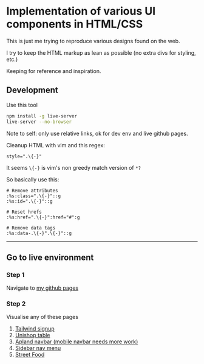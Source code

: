 # Implementation of various UI components in HTML/CSS

This is just me trying to reproduce various designs found on the web.

I try to keep the HTML markup as lean as possible (no extra
 divs for styling, etc.)

Keeping for reference and inspiration.

## Development

Use this tool

```bash
npm install -g live-server
live-server --no-browser
```

Note to self: only use relative links, ok for dev env and live github
 pages.

Cleanup HTML with vim and this regex:

```vim
style=".\{-}"
```

It seems `\{-}` is vim's non greedy match version of `*?`

So basically use this:

```vim
# Remove attributes
:%s:class=".\{-}"::g
:%s:id=".\{-}"::g

# Reset hrefs
:%s:href=".\{-}":href="#":g

# Remove data tags
:%s:data-.\{-}".\{-}"::g
```

---

## Go to live environment

### Step 1

Navigate to [my github pages](https://benjamin-thomas.github.io/ui-designs/)

### Step 2

Visualise any of these pages

1. [Tailwind signup](001-tailwind-signup)
2. [Unishop table](002-unishop-table)
3. [Apland navbar (mobile navbar needs more work)](003-appland)
4. [Sidebar nav menu](004-sidebar-nav)
5. [Street Food](005-street-food)
